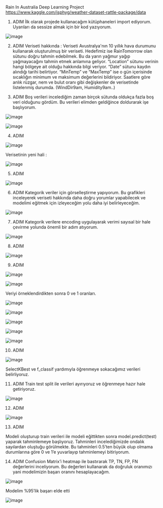 Rain In Australia Deep Learning Project
https://www.kaggle.com/jsphyg/weather-dataset-rattle-package/data

1. ADIM
İlk olarak projede kullanacağım kütüphaneleri import ediyorum. Uyarıları da sessize almak için bir kod yazıyorum.

![image](https://github.com/isacolakoglu/Artificial_Neural_Network/assets/85408010/a7f88379-2ef8-4cc8-8a3a-3c1a9594c3b4)


2. ADIM
Veriseti hakkında : 
Veriseti Avustralya'nın 10 yıllık hava durumunu kullanarak oluşturulmuş bir veriseti. Hedefimiz ise RainTomorrow olan sütunu doğru tahmin edebilmek. Bu da yarın yağmur yağıp yağmayacağını tahmin etmek anlamına geliyor.
“Location” sütunu verinin hangi bölgeye ait olduğu hakkında bilgi veriyor.
“Date” sütunu kaydın alındığı tarihi belirtiyor.
“MinTemp” ve “MaxTemp” ise o gün içerisinde sıcaklığın minimum ve maksimum değerlerini bildiriyor.
Saatlere göre anlık rüzgar, nem ve bulut oranı gibi değişkenler de verisetinde listelenmiş durumda. (WindDir9am, Humidity9am..)


3. ADIM
Boş verileri incelediğim zaman birçok sütunda oldukça fazla boş veri olduğunu gördüm. Bu verileri elimden geldiğince doldurarak işe başlıyorum.

![image](https://github.com/isacolakoglu/Artificial_Neural_Network/assets/85408010/165f992f-13b2-4248-920e-d5663e1bd30f)

![image](https://github.com/isacolakoglu/Artificial_Neural_Network/assets/85408010/c853876d-8672-4af5-a275-4c4c67d63049)


4. ADIM

![image](https://github.com/isacolakoglu/Artificial_Neural_Network/assets/85408010/73ed068f-6603-4b73-a187-16f104e412e3)

Verisetinin yeni hali : 

![image](https://github.com/isacolakoglu/Artificial_Neural_Network/assets/85408010/05c62f3a-9296-4b71-9b2d-3c3bb1272813)


5. ADIM

![image](https://github.com/isacolakoglu/Artificial_Neural_Network/assets/85408010/b5e404e8-55cb-489e-8c1e-a9eb3a777f9f)


6. ADIM
Kategorik veriler için görselleştirme yapıyorum. Bu grafikleri inceleyerek veriseti hakkında daha doğru yorumlar yapabilecek ve modelimi eğitmek için izleyeceğim yolu daha iyi belirleyeceğim.
 
![image](https://github.com/isacolakoglu/Artificial_Neural_Network/assets/85408010/0a7ef172-0a6c-4e02-b98a-985f8f0f0be3)


7. ADIM
Kategorik verilere encoding uygulayarak verimi sayısal bir hale çevirme yolunda önemli bir adım atıyorum. 

![image](https://github.com/isacolakoglu/Artificial_Neural_Network/assets/85408010/a13383aa-674e-464c-9693-9c019c43fa3b)


8. ADIM

![image](https://github.com/isacolakoglu/Artificial_Neural_Network/assets/85408010/9bfeb084-924e-4672-a68d-5c8a76c3af61)


9. ADIM
 
![image](https://github.com/isacolakoglu/Artificial_Neural_Network/assets/85408010/150c3bd8-dec5-4627-a7d7-2b9cdffd9b26)

![image](https://github.com/isacolakoglu/Artificial_Neural_Network/assets/85408010/9f0a4fdb-689a-4c21-b964-081be85b4b3c)

Veriyi örneklendirdikten sonra 0 ve 1 oranları.

![image](https://github.com/isacolakoglu/Artificial_Neural_Network/assets/85408010/ac0bd1b0-4873-4d1e-b4f5-f03613787ed5)

![image](https://github.com/isacolakoglu/Artificial_Neural_Network/assets/85408010/b8176bda-9bc4-4338-bc4e-4721355dbd80)

![image](https://github.com/isacolakoglu/Artificial_Neural_Network/assets/85408010/df5766bd-1594-4e08-b313-76b97c754ac3)

![image](https://github.com/isacolakoglu/Artificial_Neural_Network/assets/85408010/af0a19d6-7744-4f06-b224-77e152a956c2)

![image](https://github.com/isacolakoglu/Artificial_Neural_Network/assets/85408010/6c1dca42-bc97-4b61-b450-524eb46b3bc2)

 
10. ADIM

![image](https://github.com/isacolakoglu/Artificial_Neural_Network/assets/85408010/b6b4f5b2-dae3-409d-a09c-2ef2f83f4e39)

SelectKBest ve f_classif yardımıyla öğrenmeye sokacağımız verileri belirliyoruz. 


11. ADIM
Train test split ile verileri ayırıyoruz ve öğrenmeye hazır hale getiriyoruz.
 
![image](https://github.com/isacolakoglu/Artificial_Neural_Network/assets/85408010/b69008f1-cd64-4a9e-a7d4-6296514f8571)


12. ADIM

![image](https://github.com/isacolakoglu/Artificial_Neural_Network/assets/85408010/c99e596f-e344-4b40-8a03-242b5280a7bd)


13. ADIM

Modeli oluşturup train verileri ile modeli eğittikten sonra model.predict(test) yaparak tahminlemeye başlıyoruz. Tahminleri incelediğimizde ondalık sayılardan oluştuğu görülmekte. Bu tahminleri 0.5’ten büyük olup olmama durumlarına göre 0 ve 1’e yuvarlayıp tahminlemeyi bitiriyorum.


14. ADIM
Confusion Matrix’i heatmap ile bastırarak TP, TN, FP, FN değerlerini inceliyorum. Bu değerleri kullanarak da doğruluk oranımızı yani modelimizin başarı oranını hesaplayacağım.

![image](https://github.com/isacolakoglu/Artificial_Neural_Network/assets/85408010/a52cb083-32f9-42a2-981d-52614d81e1ed)

 
Modelim %95’lik başarı elde etti
 
![image](https://github.com/isacolakoglu/Artificial_Neural_Network/assets/85408010/e1e06cf2-bf7a-412c-9081-493f7ed4b7ad)


